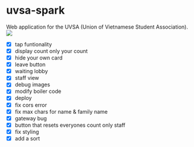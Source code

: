 # uvsa-spark

Web application for the UVSA (Union of Vietnamese Student Association).
![](demo.gif)


- [x] tap funtionality
- [x] display count only your count
- [x] hide your own card
- [x] leave button
- [x] waiting lobby
- [x] staff view
- [x] debug images
- [x] modify boiler code
- [x] deploy
- [x] fix cors error
- [x] fix max chars for name & family name
- [x] gateway bug
- [x] button that resets everyones count only staff
- [x] fix styling
- [x] add a sort

